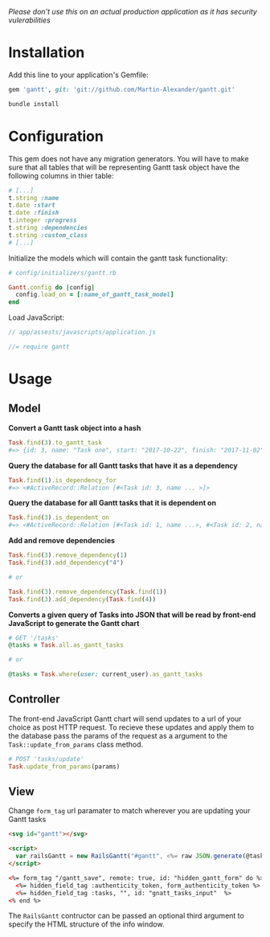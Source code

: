 *Please don't use this on an actual production application as it has security vulerabilities*

# Installation
Add this line to your application's Gemfile:

```ruby
gem 'gantt', git: 'git://github.com/Martin-Alexander/gantt.git'
```

```bash
bundle install
```

# Configuration

This gem does not have any migration generators. You will have to make sure that all tables that will be representing Gantt task object have the following columns in thier table:

```ruby
# [...]
t.string :name
t.date :start
t.date :finish
t.integer :progress
t.string :dependencies
t.string :custom_class
# [...]
```

Initialize the models which will contain the gantt task functionality:

```ruby
# config/initializers/gantt.rb

Gantt.config do |config|
  config.load_on = [:name_of_gantt_task_model]
end
```

Load JavaScript:

```javascript
// app/assests/javascripts/application.js

//= require gantt
```

# Usage

## Model


**Convert a Gantt task object into a hash**

```ruby
Task.find(3).to_gantt_task 
#=> {id: 3, name: "Task one", start: "2017-10-22", finish: "2017-11-02", progress: "50", dependencies: "1, 2"}
```

**Query the database for all Gantt tasks that have it as a dependency**

```ruby
Task.find(1).is_dependency_for
#=> <#ActiveRecord::Relation [#<Task id: 3, name ... >]>
```

**Query the database for all Gantt tasks that it is dependent on**

```ruby
Task.find(3).is_dependent_on
#=> <#ActiveRecord::Relation [#<Task id: 1, name ...>, #<Task id: 2, name ...>]>
```

**Add and remove dependencies**

```ruby
Task.find(3).remove_dependency(1)
Task.find(3).add_dependency("4")

# or

Task.find(3).remove_dependency(Task.find(1))
Task.find(3).add_dependency(Task.find(4))
```

**Converts a given query of Tasks into JSON that will be read by front-end JavaScript to generate the Gantt chart**

```ruby
# GET '/tasks'
@tasks = Task.all.as_gantt_tasks

# or

@tasks = Task.where(user: current_user).as_gantt_tasks
```

## Controller

The front-end JavaScript Gantt chart will send updates to a url of your choice as post HTTP request. To recieve these updates and apply them to the database pass the params of the request as a argument to the `Task::update_from_params` class method.

```ruby
# POST 'tasks/update'
Task.update_from_params(params)
```

## View

Change `form_tag` url paramater to match wherever you are updating your Gantt tasks

```html
<svg id="gantt"></svg>

<script>
  var railsGantt = new RailsGantt("#gantt", <%= raw JSON.generate(@tasks) %>);
</script>

<%= form_tag "/gantt_save", remote: true, id: "hidden_gantt_form" do %>
  <%= hidden_field_tag :authenticity_token, form_authenticity_token %>
  <%= hidden_field_tag :tasks, "", id: "gnatt_tasks_input"  %>
<% end %>
```

The `RailsGantt` contructor can be passed an optional third argument to specify the HTML structure of the info window.
